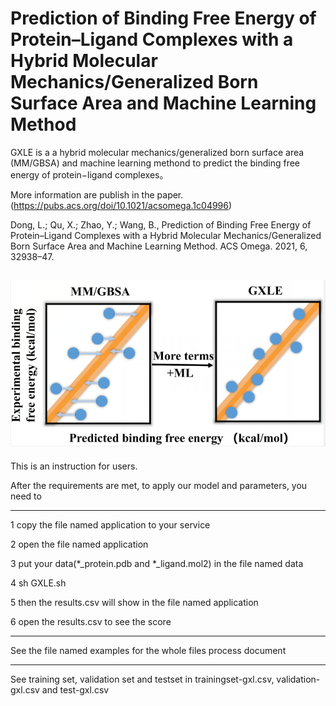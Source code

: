 # Prediction of Binding Free Energy of Protein–Ligand Complexes with a Hybrid Molecular Mechanics/Generalized Born Surface Area and Machine Learning Method
GXLE is a a hybrid molecular mechanics/generalized born surface area (MM/GBSA) and machine learning methond to predict the binding free energy of protein−ligand complexes。


More information are publish in the paper.(https://pubs.acs.org/doi/10.1021/acsomega.1c04996)

Dong, L.; Qu, X.; Zhao, Y.; Wang, B., Prediction of Binding Free Energy of Protein–Ligand Complexes with a Hybrid Molecular Mechanics/Generalized Born Surface Area and Machine Learning Method. ACS Omega. 2021, 6, 32938–47.

![image](https://github.com/LinaDongXMU/GXLE/blob/main/TOC.png)
---------------------------------------------------------------------------------------------------------------------------------------------

This is an instruction for users.

After the requirements are met, to apply our model and parameters, you need to

---------------------------------------------------------------------------------------------------------------------------------------------

1 copy the file named application to your service

2 open the file named application

3 put your data(*_protein.pdb and *_ligand.mol2) in the file named data

4 sh GXLE.sh

5 then the results.csv will show in the file named application

6 open the results.csv to see the score

---------------------------------------------------------------------------------------------------------------------------------------------

See  the file named examples for the whole files process document

---------------------------------------------------------------------------------------------------------------------------------------------
See training set, validation set and testset in trainingset-gxl.csv, validation-gxl.csv and test-gxl.csv
